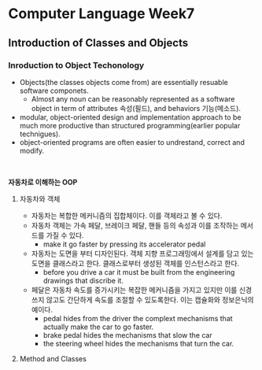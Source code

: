 # Computer Language Week7

## Introduction of Classes and Objects

### Inroduction to Object Techonology

* Objects(the classes objects come from) are essentially resuable software componets.
    * Almost any noun can be reasonably represented as a software object in term of attributes 속성(필드), and behaviors 기능(메소드).
* modular, object-oriented design and implementation approach to be much more productive than structured programming(earlier popular technigues).
* object-oriented programs are often easier to undrestand, correct and modify.
<br>

**자동차로 이해하는 OOP**

1. 자동차와 객체
    * 자동차는 복합한 메커니즘의 집합체이다. 이를 객체라고 볼 수 있다.
    * 자동차 객체는 가속 페달, 브레이크 페달, 핸들 등의 속성과 이를 조작하는 메서드를 가질 수 있다.
        * make it go faster by pressing its accelerator pedal
    * 자동차는 도면을 부터 디자인된다. 객체 지향 프로그래밍에서 설계를 담고 있는 도면을 클래스라고 한다. 클래스로부터 생성된 객체를 인스턴스라고 한다.
        * before you drive a car it must be built from the engineering drawings that discribe it.
    * 페달은 자동차 속도를 증가시키는 복잡한 메커니즘을 가지고 있지만 이를 신경쓰지 않고도 간단하게 속도를 조절할 수 있도록한다. 이는 캡슐화와 정보은닉의 예이다.
        * pedal hides from the driver the complext mechanisms that actually make the car to go faster.
        * brake pedal hides the mechanisms that slow the car
        * the steering wheel hides the mechanisms that turn the car.

2. Method and Classes 